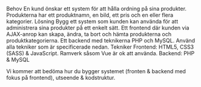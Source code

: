 Behov
En kund önskar ett system för att hålla ordning på sina produkter.
Produkterna har ett produktnamn, en bild, ett pris och en eller flera kategorier.
Lösning
Bygg ett system som kunden kan använda för att administrera sina produkter på ett enkelt sätt.
Ett frontend där kunden via AJAX-anrop kan skapa, ändra, ta bort och hämta produkterna och produktkategorierna.
Ett backend med teknikerna PHP och MySQL.
Använd alla tekniker som är specificerade nedan.
Tekniker
Frontend: HTML5, CSS3 (SASS) & JavaScript. Ramverk såsom Vue är ok att använda.
Backend: PHP & MySQL

Vi kommer att bedöma hur du bygger systemet (fronten & backend med fokus på frontend), utseende & kodstruktur.

